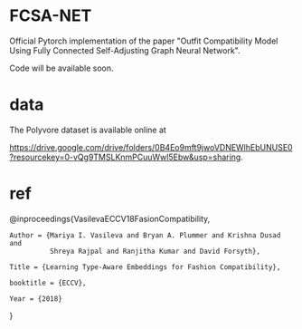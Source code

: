 # FCSA-NET

Official Pytorch implementation of the paper "Outfit Compatibility Model Using Fully Connected Self-Adjusting Graph Neural Network".

Code will be available soon.

# data

The Polyvore  dataset is available online at 

https://drive.google.com/drive/folders/0B4Eo9mft9jwoVDNEWlhEbUNUSE0?resourcekey=0-vQg9TMSLKnmPCuuWwl5Ebw&usp=sharing.

# ref


@inproceedings{VasilevaECCV18FasionCompatibility,

    Author = {Mariya I. Vasileva and Bryan A. Plummer and Krishna Dusad and
              Shreya Rajpal and Ranjitha Kumar and David Forsyth},
              
    Title = {Learning Type-Aware Embeddings for Fashion Compatibility},
    
    booktitle = {ECCV},
    
    Year = {2018}
    
}


